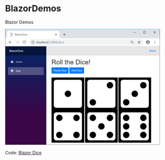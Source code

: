 # BlazorDemos
Blazor Demos

![Blazor Dice](BlazorDice/images/Blazor-Dice.png)

Code: [Blazor Dice](BlazorDice/)
